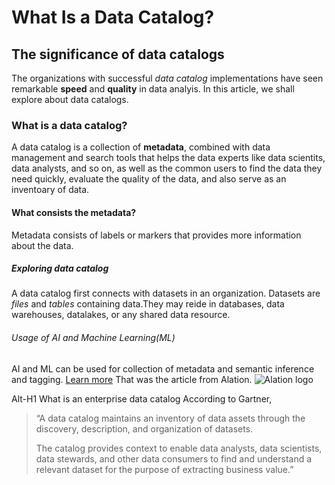 # What Is a Data Catalog?

## The significance of data catalogs

The organizations with successful _data catalog_ implementations have seen remarkable **speed** and **quality** in data analyis. In this article, we shall explore about data catalogs.

### What is a data catalog?

A data catalog is a collection of **metadata**, combined with data management and search tools that helps the data experts like data scientits, data analysts, and so on, as well as the common users to find the data they need quickly, evaluate the quality of the data, and also serve as an inventoary of data.

#### What consists the metadata?

Metadata consists of labels or markers that provides more information about the data. 

##### Exploring data catalog

A data catalog first connects with datasets in an organization. Datasets are _files_ and _tables_ containing data.They may reide in databases, data warehouses, datalakes, or any shared data resource.

###### Usage of AI and Machine Learning(ML)

AI and ML can be used for collection of metadata and semantic inference and tagging.
[Learn more](https://www.alation.com/blog/what-is-a-data-catalog/)
That was the article from Alation.
![Alation logo](https://images.ctfassets.net/7p3vnbbznfiw/DaYotF2SA4HGjbtknD8tA/016a726507e2cd13ce5a09b89aaf2441/Primary-Logo.svg)

Alt-H1 What is an enterprise data catalog
According to Gartner,
>  “A data catalog maintains an inventory of data assets through the discovery, description, and organization of datasets.
> 
> The catalog provides context to enable data analysts, data scientists, data stewards, and other data consumers to find and understand a relevant dataset for the purpose of extracting business value.”



